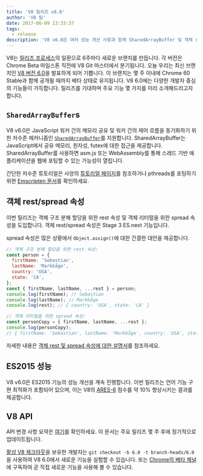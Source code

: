 ```yaml
---
title: 'V8 릴리즈 v6.0'
author: 'V8 팀'
date: 2017-06-09 13:33:37
tags:
  - release
description: 'V8 v6.0은 여러 성능 개선 사항과 함께 SharedArrayBuffer 및 객체 rest/spread 속성에 대한 지원을 도입합니다.'
---
```

V8는 [릴리즈 프로세스](/docs/release-process)의 일환으로 6주마다 새로운 브랜치를 만듭니다. 각 버전은 Chrome Beta 마일스톤 직전에 V8 Git 마스터에서 분기됩니다. 오늘 우리는 최신 브랜치인 [V8 버전 6.0](https://chromium.googlesource.com/v8/v8.git/+log/branch-heads/6.0)을 발표하게 되어 기쁩니다. 이 브랜치는 몇 주 이내에 Chrome 60 Stable과 함께 공개될 때까지 베타 상태로 유지됩니다. V8 6.0에는 다양한 개발자 중심의 기능들이 가득합니다. 릴리즈를 기대하며 주요 기능 몇 가지를 미리 소개해드리고자 합니다.

<!--truncate-->
## `SharedArrayBuffer`s

V8 v6.0은 JavaScript 워커 간의 메모리 공유 및 워커 간의 제어 흐름을 동기화하기 위한 저수준 메커니즘인 [`SharedArrayBuffer`](https://developer.mozilla.org/en-US/docs/Web/JavaScript/Reference/Global_Objects/SharedArrayBuffer)를 지원합니다. SharedArrayBuffer는 JavaScript에서 공유 메모리, 원자성, futex에 대한 접근을 제공합니다. SharedArrayBuffer를 사용하면 asm.js 또는 WebAssembly를 통해 스레드 기반 애플리케이션을 웹에 포팅할 수 있는 가능성이 열립니다.

간단한 저수준 튜토리얼은 사양의 [튜토리얼 페이지](https://github.com/tc39/ecmascript_sharedmem/blob/master/TUTORIAL.md)를 참조하거나 pthreads를 포팅하기 위한 [Emscripten 문서](https://kripken.github.io/emscripten-site/docs/porting/pthreads.html)를 확인하세요.

## 객체 rest/spread 속성

이번 릴리즈는 객체 구조 분해 할당을 위한 rest 속성 및 객체 리터럴을 위한 spread 속성을 도입합니다. 객체 rest/spread 속성은 Stage 3 ES.next 기능입니다.

spread 속성은 많은 상황에서 `Object.assign()`에 대한 간결한 대안을 제공합니다.

```js
// 객체 구조 분해 할당을 위한 rest 속성:
const person = {
  firstName: 'Sebastian',
  lastName: 'Markbåge',
  country: 'USA',
  state: 'CA',
};
const { firstName, lastName, ...rest } = person;
console.log(firstName); // Sebastian
console.log(lastName); // Markbåge
console.log(rest); // { country: 'USA', state: 'CA' }

// 객체 리터럴을 위한 spread 속성:
const personCopy = { firstName, lastName, ...rest };
console.log(personCopy);
// { firstName: 'Sebastian', lastName: 'Markbåge', country: 'USA', state: 'CA' }
```

자세한 내용은 [객체 rest 및 spread 속성에 대한 설명서](/features/object-rest-spread)를 참조하세요.

## ES2015 성능

V8 v6.0은 ES2015 기능의 성능 개선을 계속 진행합니다. 이번 릴리즈는 언어 기능 구현 최적화가 포함되어 있으며, 이는 V8의 [ARES-6](http://browserbench.org/ARES-6/) 점수를 약 10% 향상시키는 결과를 제공합니다.

## V8 API

API 변경 사항 요약은 [여기](https://docs.google.com/document/d/1g8JFi8T_oAE_7uAri7Njtig7fKaPDfotU6huOa1alds/edit)를 확인하세요. 이 문서는 주요 릴리즈 몇 주 후에 정기적으로 업데이트됩니다.

[활성 V8 체크아웃](/docs/source-code#using-git)을 보유한 개발자는 `git checkout -b 6.0 -t branch-heads/6.0`을 사용하여 V8 6.0에서 새로운 기능을 실험할 수 있습니다. 또는 [Chrome의 베타 채널](https://www.google.com/chrome/browser/beta.html)에 구독하여 곧 직접 새로운 기능을 사용해 볼 수 있습니다.
